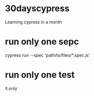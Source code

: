 # 30dayscypress
Learning cypress in a month

# run only one sepc
cypress run --spec 'path/to/files/*.spec.js'

# run only one test
it.only